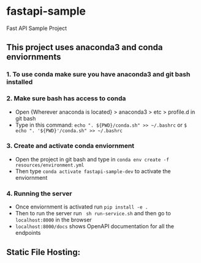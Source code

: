 # fastapi-sample
Fast API Sample Project


## This project uses anaconda3 and conda enviornments

### 1. To use conda make sure you have anaconda3 and git bash installed
### 2. Make sure bash has access to conda
- Open {Wherever anaconda is located} > anaconda3 > etc > profile.d in git bash
- Type in this command: ```echo ". ${PWD}/conda.sh" >> ~/.bashrc``` or ```$ echo ". '${PWD}'/conda.sh" >> ~/.bashrc```
### 3. Create and activate conda enviornment 
- Open the project in git bash and type in ```conda env create -f resources/environment.yml```
- Then type ``` conda activate fastapi-sample-dev ``` to activate the enviornment
### 4. Running the server
- Once enviornment is activated run ```pip install -e .```
- Then to run the server run ``` sh run-service.sh``` and then go to ```localhost:8000``` in the browser
- ```localhost:8000/docs``` shows OpenAPI documentation for all the endpoints


## Static File Hosting:

